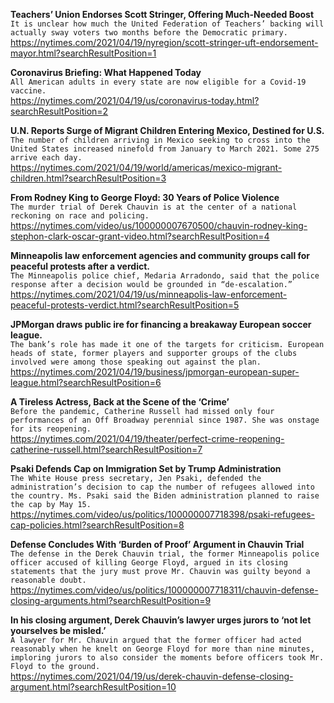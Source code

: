 **Teachers’ Union Endorses Scott Stringer, Offering Much-Needed Boost**\
`It is unclear how much the United Federation of Teachers’ backing will actually sway voters two months before the Democratic primary.`\
https://nytimes.com/2021/04/19/nyregion/scott-stringer-uft-endorsement-mayor.html?searchResultPosition=1

**Coronavirus Briefing: What Happened Today**\
`All American adults in every state are now eligible for a Covid-19 vaccine.`\
https://nytimes.com/2021/04/19/us/coronavirus-today.html?searchResultPosition=2

**U.N. Reports Surge of Migrant Children Entering Mexico, Destined for U.S.**\
`The number of children arriving in Mexico seeking to cross into the United States increased ninefold from January to March 2021. Some 275 arrive each day.`\
https://nytimes.com/2021/04/19/world/americas/mexico-migrant-children.html?searchResultPosition=3

**From Rodney King to George Floyd: 30 Years of Police Violence**\
`The murder trial of Derek Chauvin is at the center of a national reckoning on race and policing.`\
https://nytimes.com/video/us/100000007670500/chauvin-rodney-king-stephon-clark-oscar-grant-video.html?searchResultPosition=4

**Minneapolis law enforcement agencies and community groups call for peaceful protests after a verdict.**\
`The Minneapolis police chief, Medaria Arradondo, said that the police response after a decision would be grounded in “de-escalation.”`\
https://nytimes.com/2021/04/19/us/minneapolis-law-enforcement-peaceful-protests-verdict.html?searchResultPosition=5

**JPMorgan draws public ire for financing a breakaway European soccer league.**\
`The bank’s role has made it one of the targets for criticism. European heads of state, former players and supporter groups of the clubs involved were among those speaking out against the plan.`\
https://nytimes.com/2021/04/19/business/jpmorgan-european-super-league.html?searchResultPosition=6

**A Tireless Actress, Back at the Scene of the ‘Crime’**\
`Before the pandemic, Catherine Russell had missed only four performances of an Off Broadway perennial since 1987. She was onstage for its reopening.`\
https://nytimes.com/2021/04/19/theater/perfect-crime-reopening-catherine-russell.html?searchResultPosition=7

**Psaki Defends Cap on Immigration Set by Trump Administration**\
`The White House press secretary, Jen Psaki, defended the administration’s decision to cap the number of refugees allowed into the country. Ms. Psaki said the Biden administration planned to raise the cap by May 15.`\
https://nytimes.com/video/us/politics/100000007718398/psaki-refugees-cap-policies.html?searchResultPosition=8

**Defense Concludes With ‘Burden of Proof’ Argument in Chauvin Trial**\
`The defense in the Derek Chauvin trial, the former Minneapolis police officer accused of killing George Floyd, argued in its closing statements that the jury must prove Mr. Chauvin was guilty beyond a reasonable doubt.`\
https://nytimes.com/video/us/politics/100000007718311/chauvin-defense-closing-arguments.html?searchResultPosition=9

**In his closing argument, Derek Chauvin’s lawyer urges jurors to ‘not let yourselves be misled.’**\
`A lawyer for Mr. Chauvin argued that the former officer had acted reasonably when he knelt on George Floyd for more than nine minutes, imploring jurors to also consider the moments before officers took Mr. Floyd to the ground.`\
https://nytimes.com/2021/04/19/us/derek-chauvin-defense-closing-argument.html?searchResultPosition=10

